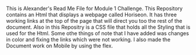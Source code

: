 This is Alexander's Read Me File for Module 1 Challenge.
This Repository contains an Html that displays a webpage called Horiseon. It has three working links at the top of the page that will direct you too the rest of the document. 
Also in this Repositry is a CSS file that holds all the Styling that is used for the Html.
Some othe things of note that I have added was changes in color and fixing the links which were not working. 
I also made the Document work on Mobile by using the flex. 
